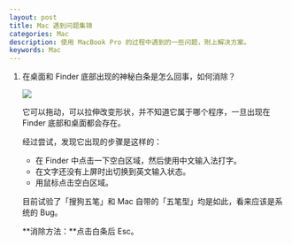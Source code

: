 ```yaml
---
layout: post
title: Mac 遇到问题集锦
categories: Mac
description: 使用 MacBook Pro 的过程中遇到的一些问题，附上解决方案。
keywords: Mac
---
```


1. 在桌面和 Finder 底部出现的神秘白条是怎么回事，如何消除？

   ![](/Log/images/posts/mac/white-rectangle.jpg)

   它可以拖动，可以拉伸改变形状，并不知道它属于哪个程序，一旦出现在 Finder 底部和桌面都会存在。

   经过尝试，发现它出现的步骤是这样的：

   * 在 Finder 中点击一下空白区域，然后使用中文输入法打字。
   * 在文字还没有上屏时出切换到英文输入状态。
   * 用鼠标点击空白区域。

   目前试验了「搜狗五笔」和 Mac 自带的「五笔型」均是如此，看来应该是系统的 Bug。

   **消除方法：**点击白条后 Esc。
